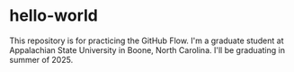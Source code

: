 # hello-world
This repository is for practicing the GitHub Flow.
I'm a graduate student at Appalachian State University in Boone, North Carolina. I'll be graduating in summer of 2025.
